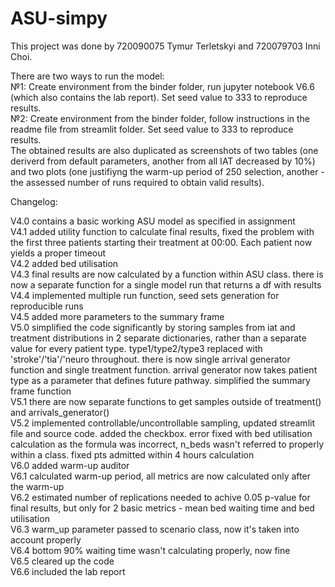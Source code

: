 # ASU-simpy

This project was done by 720090075 Tymur Terletskyi and 720079703 Inni Choi.

There are two ways to run the model:               
№1: Create environment from the binder folder, run jupyter notebook V6.6 (which also contains the lab report). Set seed value to 333 to reproduce results.        
№2: Create environment from the binder folder, follow instructions in the readme file from streamlit folder. Set seed value to 333 to reproduce results.                    
The obtained results are also duplicated as screenshots of two tables (one deriverd from default parameters, another from all IAT decreased by 10%) and two plots (one justifiyng the warm-up period of 250 selection, another - the assessed number of runs required to obtain valid results).          

Changelog:         
      
V4.0 contains a basic working ASU model as specified in assignment      
V4.1 added utility function to calculate final results, fixed the problem with the first three patients starting their treatment at 00:00. Each patient now yields a proper timeout       
V4.2 added bed utilisation         
V4.3 final results are now calculated by a function within ASU class. there is now a separate function for a single model run that returns a df with results       
V4.4 implemented multiple run function, seed sets generation for reproducible runs    
V4.5 added more parameters to the summary frame     
V5.0 simplified the code significantly by storing samples from iat and treatment distributions in 2 separate dictionaries, rather than a separate value for every patient type. type1/type2/type3 replaced with 'stroke'/'tia'/'neuro throughout. there is now single arrival generator function and single treatment function. arrival generator now takes patient type as a parameter that defines future pathway. simplified the summary frame function              
V5.1 there are now separate functions to get samples outside of treatment() and arrivals_generator()                   
V5.2 implemented controllable/uncontrollable sampling, updated streamlit file and source code. added the checkbox. error fixed with bed utilisation calculation as the formula was incorrect, n_beds wasn't referred to properly within a class. fixed pts admitted within 4 hours calculation       
V6.0 added warm-up auditor       
V6.1 calculated warm-up period, all metrics are now calculated only after the warm-up          
V6.2 estimated number of replications needed to achive 0.05 p-value for final results, but only for 2 basic metrics - mean bed waiting time and bed utilisation      
V6.3 warm_up parameter passed to scenario class, now it's taken into account properly             
V6.4 bottom 90% waiting time wasn't calculating properly, now fine       
V6.5 cleared up the code          
V6.6 included the lab report          
